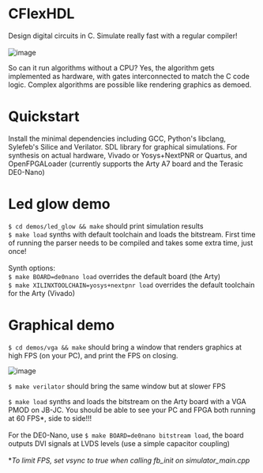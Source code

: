 # CFlexHDL
Design digital circuits in C. Simulate really fast with a regular compiler! <br><br>
![image](https://user-images.githubusercontent.com/8551129/154831058-58d46e66-95ee-456f-86af-d6b71917de36.png)

So can it run algorithms without a CPU? Yes, the algorithm gets implemented as hardware, with gates interconnected to match the C code logic. Complex algorithms are possible like rendering graphics as demoed.

# Quickstart
Install the minimal dependencies including GCC, Python's libclang, Sylefeb's Silice and Verilator. SDL library for graphical simulations. For synthesis on actual hardware, Vivado or Yosys+NextPNR or Quartus, and OpenFPGALoader (currently supports the Arty A7 board and the Terasic DE0-Nano)

# Led glow demo
`$ cd demos/led_glow && make` should print simulation results <br>
`$ make load` synths with default toolchain and loads the bitstream. First time of running the parser needs to be compiled and takes some extra time, just once! <br><br>
Synth options: <br>
`$ make BOARD=de0nano load` overrides the default board (the Arty)<br>
`$ make XILINXTOOLCHAIN=yosys+nextpnr load` overrides the default toolchain for the Arty (Vivado)

# Graphical demo

`$ cd demos/vga && make` should bring a window that renders graphics at high FPS (on your PC), and print the FPS on closing.

![image](https://user-images.githubusercontent.com/8551129/154829656-1e1e916e-e1dd-460c-805a-50c46dd325b7.png)

`$ make verilator` should bring the same window but at slower FPS

`$ make load` synths and loads the bitstream on the Arty board with a VGA PMOD on JB-JC. You should be able to see your PC and FPGA both running at 60 FPS*, side to side!!!<br><br>
For the DE0-Nano, use `$ make BOARD=de0nano bitstream load`, the board outputs DVI signals at LVDS levels (use a simple capacitor coupling)
<br><br>
*_To limit FPS, set vsync to true when calling fb_init on simulator_main.cpp_
